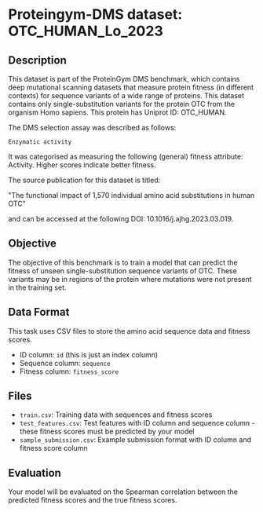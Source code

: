 
# Proteingym-DMS dataset: OTC_HUMAN_Lo_2023

## Description

This dataset is part of the ProteinGym DMS benchmark, which contains deep mutational scanning datasets that measure
protein fitness (in different contexts) for sequence variants of a wide range of proteins. This dataset contains
only single-substitution variants for the protein OTC from the organism Homo sapiens. This protein has Uniprot ID: OTC_HUMAN. 

The DMS selection assay was described as follows: 

    Enzymatic activity

It was categorised as measuring the following (general) fitness attribute: Activity. Higher scores indicate better fitness.

The source publication for this dataset is titled: 

"The functional impact of 1,570 individual amino acid substitutions in human OTC"

and can be accessed at the following DOI: 10.1016/j.ajhg.2023.03.019.

## Objective

The objective of this benchmark is to train a model that can predict the fitness of unseen single-substitution sequence variants of OTC.
These variants may be in regions of the protein where mutations were not present in the training set.

## Data Format

This task uses CSV files to store the amino acid sequence data and fitness scores.
- ID column: `id` (this is just an index column)
- Sequence column: `sequence`
- Fitness column: `fitness_score`

## Files

- `train.csv`: Training data with sequences and fitness scores
- `test_features.csv`: Test features with ID column and sequence column - these fitness scores must be predicted by your model
- `sample_submission.csv`: Example submission format with ID column and fitness score column

## Evaluation

Your model will be evaluated on the Spearman correlation between the predicted fitness scores and the true fitness scores.
